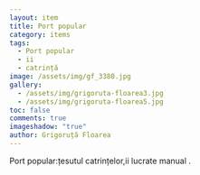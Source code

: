 ```yaml
---
layout: item
title: Port popular
category: items
tags:
  - Port popular
  - ii
  - catrință
image: /assets/img/gf_3380.jpg
gallery:
  - /assets/img/grigoruta-floarea3.jpg
  - /assets/img/grigoruta-floarea5.jpg
toc: false
comments: true
imageshadow: "true"
author: Grigoruță Floarea
---
```

Port popular:țesutul catrințelor,ii lucrate manual .